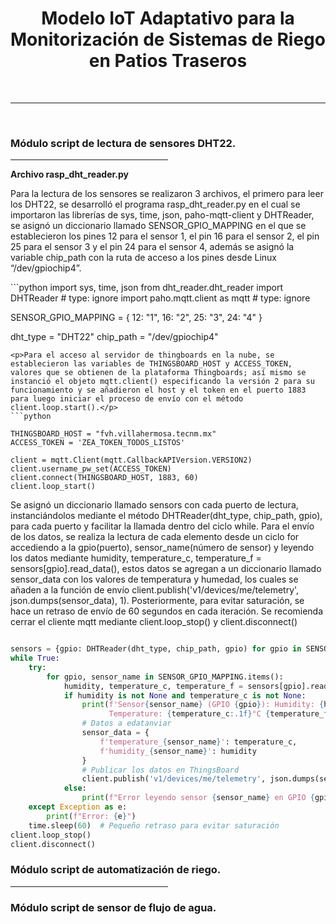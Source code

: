 <h1 align="center">Modelo IoT Adaptativo para la Monitorización de Sistemas de Riego en Patios Traseros</h1>
<br/>
<hr>
<br/>

<h3>Módulo script de lectura de sensores DHT22.</h3>
<hr width=50% />
<b>Archivo rasp_dht_reader.py</b>

<br/>
<p>Para la lectura de los sensores se realizaron 3 archivos, el primero para leer los DHT22, se desarrolló el programa rasp_dht_reader.py en el cual se importaron las librerías de sys, time, json, paho-mqtt-client y DHTReader, se asignó un diccionario llamado SENSOR_GPIO_MAPPING en el que se establecieron los pines 12 para el sensor 1, el pin 16 para el sensor 2, el pin 25 para el sensor 3 y el pin 24 para el sensor 4, además se asignó la variable chip_path con la ruta de acceso a los pines desde Linux “/dev/gpiochip4”.<p>
```python
import sys, time, json
from dht_reader.dht_reader import DHTReader # type: ignore
import paho.mqtt.client as mqtt # type: ignore

SENSOR_GPIO_MAPPING = {
    12: "1", 16: "2", 25: "3", 24: "4" }

dht_type = "DHT22"
chip_path = "/dev/gpiochip4"
```
<p>Para el acceso al servidor de thingboards en la nube, se establecieron las variables de THINGSBOARD_HOST y ACCESS_TOKEN, valores que se obtienen de la plataforma Thingboards; así mismo se instanció el objeto mqtt.client() especificando la versión 2 para su funcionamiento y se añadieron el host y el token en el puerto 1883 para luego iniciar el proceso de envío con el método client.loop.start().</p>
```python

THINGSBOARD_HOST = "fvh.villahermosa.tecnm.mx"
ACCESS_TOKEN = 'ZEA_TOKEN_TODOS_LISTOS'

client = mqtt.Client(mqtt.CallbackAPIVersion.VERSION2)
client.username_pw_set(ACCESS_TOKEN)
client.connect(THINGSBOARD_HOST, 1883, 60)
client.loop_start()
```

<p>Se asignó un diccionario llamado sensors con cada puerto de lectura, instanciándolos mediante el método DHTReader(dht_type, chip_path, gpio), para cada puerto y facilitar la llamada dentro del ciclo while. Para el envío de los datos, se realiza la lectura de cada elemento desde un ciclo for accediendo a la gpio(puerto), sensor_name(número de sensor) y leyendo los datos mediante humidity, temperature_c, temperature_f = sensors[gpio].read_data(), estos datos se agregan a un diccionario llamado sensor_data con los valores de temperatura y humedad, los cuales se añaden a la función de envío client.publish('v1/devices/me/telemetry', json.dumps(sensor_data), 1). Posteriormente, para evitar saturación, se hace un retraso de envío de 60 segundos en cada iteración. Se recomienda cerrar el cliente mqtt mediante client.loop_stop() y client.disconnect()</p>



```python

sensors = {gpio: DHTReader(dht_type, chip_path, gpio) for gpio in SENSOR_GPIO_MAPPING}
while True:
    try:
        for gpio, sensor_name in SENSOR_GPIO_MAPPING.items():
            humidity, temperature_c, temperature_f = sensors[gpio].read_data()
            if humidity is not None and temperature_c is not None:
                print(f'Sensor{sensor_name} (GPIO {gpio}): Humidity: {humidity:.1f}% \
                      Temperature: {temperature_c:.1f}°C {temperature_f:.1f}°F')
                # Datos a edatanviar
                sensor_data = {
                    f'temperature_{sensor_name}': temperature_c,
                    f'humidity_{sensor_name}': humidity
                }
                # Publicar los datos en ThingsBoard
                client.publish('v1/devices/me/telemetry', json.dumps(sensor_data), 1)
            else:
                print(f"Error leyendo sensor {sensor_name} en GPIO {gpio}")
    except Exception as e:
        print(f"Error: {e}")
    time.sleep(60)  # Pequeño retraso para evitar saturación
client.loop_stop()
client.disconnect()
```
<h3>Módulo script de automatización de riego.</h3>
<hr width=50% />
<h3>Módulo script de sensor de flujo de agua.</h3>
